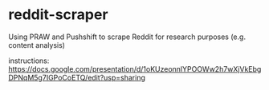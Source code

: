 # reddit-scraper
Using PRAW and Pushshift to scrape Reddit for research purposes (e.g. content analysis)

instructions: https://docs.google.com/presentation/d/1oKUzeonnlYPOOWw2h7wXjVkEbgDPNqM5g7IGPoCoETQ/edit?usp=sharing
